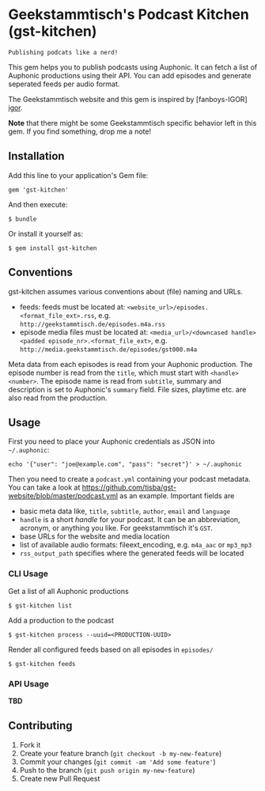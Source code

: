 # Geekstammtisch's Podcast Kitchen (gst-kitchen)

    Publishing podcats like a nerd!

This gem helps you to publish podcasts using Auphonic. It can fetch a list of Auphonic productions using
their API. You can add episodes and generate seperated feeds per audio format.

The Geekstammtisch website and this gem is inspired by [fanboys-IGOR] [igor].

**Note** that there might be some Geekstammtisch specific behavior left in this gem. If you find something,
drop me a note!


## Installation

Add this line to your application's Gem file:

    gem 'gst-kitchen'

And then execute:

    $ bundle

Or install it yourself as:

    $ gem install gst-kitchen


## Conventions

gst-kitchen assumes various conventions about (file) naming and URLs.

* feeds: feeds must be located at: `<website_url>/episodes.<format_file_ext>.rss`, e.g. `http://geekstammtisch.de/episodes.m4a.rss`
* episode media files must be located at: `<media_url>/<downcased handle><padded episode_nr>.<format_file_ext>`, e.g. `http://media.geekstammtisch.de/episodes/gst000.m4a`

Meta data from each episodes is read from your Auphonic production. The episode number is read from the `title`,
which must start with `<handle><number>`. The episode name is read from `subtitle`, summary and description is
set to Auphonic's `summary` field. File sizes, playtime etc. are also read from the production.


## Usage

First you need to place your Auphonic credentials as JSON into `~/.auphonic`:

    echo '{"user": "joe@example.com", "pass": "secret"}' > ~/.auphonic

Then you need to create a `podcast.yml` containing your podcast metadata.
You can take a look at https://github.com/tisba/gst-website/blob/master/podcast.yml as an example.
Important fields are

* basic meta data like, `title`, `subtitle`, `author`, `email` and `language`
* `handle` is a short *handle* for your podcast. It can be an abbreviation, acronym, or anything you like. For geekstammtisch it's `GST`.
* base URLs for the website and media location
* list of available audio formats: fileext_encoding, e.g. `m4a_aac` or `mp3_mp3`
* `rss_output_path` specifies where the generated feeds will be located


### CLI Usage

Get a list of all Auphonic productions

    $ gst-kitchen list

Add a production to the podcast

    $ gst-kitchen process --uuid=<PRODUCTION-UUID>

Render all configured feeds based on all episodes in `episodes/`

    $ gst-kitchen feeds
    

### API Usage

**TBD**


## Contributing

1. Fork it
2. Create your feature branch (`git checkout -b my-new-feature`)
3. Commit your changes (`git commit -am 'Add some feature'`)
4. Push to the branch (`git push origin my-new-feature`)
5. Create new Pull Request


[igor]: https://github.com/m4p/fanboys-IGOR "IGOR"
